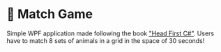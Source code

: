 # 🐇 Match Game
Simple WPF application made following the book ["Head First C#"](https://github.com/head-first-csharp/fourth-edition). Users have to match 8 sets of animals in a grid in the space of 30 seconds!
